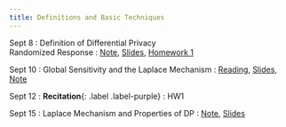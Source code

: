 ```yaml
---
title: Definitions and Basic Techniques
---
```


Sept 8
: Definition of Differential Privacy <br> Randomized Response
  : [Note](https://drive.google.com/file/d/14wzCdLWogOdBtHoJANUsCATexZnN8Yda/view?usp=sharing),
    [Slides](https://drive.google.com/file/d/1v4VWT3C09yfPaWjl_mGi7bvpkozUsk-K/view?usp=sharing),
    [Homework 1](https://www.overleaf.com/read/vwvrrtvrrgfy#92ea35)


Sept 10
: Global Sensitivity and the Laplace Mechanism
  : [Reading](https://www.youtube.com/watch?v=FE9ko2wtyeQ),
   [Slides](https://drive.google.com/file/d/15BGU0QvlTJHKiKjXLCxybfMm_FqE5sRB/view?usp=sharing),
    [Note](https://drive.google.com/file/d/15EA-6-nh3n7KEA-S4926CPDFerVflz3g/view?usp=sharing)



Sept 12
: **Recitation**{: .label .label-purple}
  : HW1

Sept 15
: Laplace Mechanism and Properties of DP
  : [Note](https://drive.google.com/file/d/15EA-6-nh3n7KEA-S4926CPDFerVflz3g/view?usp=sharing),
  [Slides](https://drive.google.com/file/d/1leXiwrBIj5zEDR1kIVvP22W0l4XwM8fB/view?usp=sharing)

